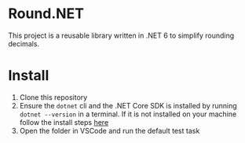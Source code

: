 # Round.NET
This project is a reusable library written in .NET 6 to simplify rounding decimals.

# Install
1. Clone this repository
1. Ensure the `dotnet` cli and the .NET Core SDK is installed by running `dotnet --version` in a terminal. If it is not installed on your machine follow the install steps [here](https://docs.microsoft.com/en-us/dotnet/core/install/windows?tabs=net60)
1. Open the folder in VSCode and run the default test task
